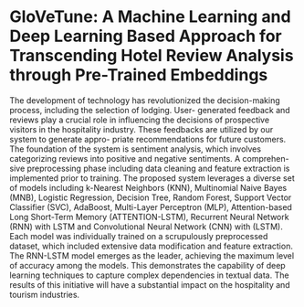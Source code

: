 # GloVeTune: A Machine Learning and Deep Learning Based Approach for Transcending Hotel Review Analysis through Pre-Trained Embeddings
The development of technology has revolutionized the decision-making process, including the selection of lodging. User- generated feedback and reviews play a crucial role in influencing the decisions of prospective visitors in the hospitality industry. These feedbacks are utilized by our system to generate appro- priate recommendations for future customers. The foundation of the system is sentiment analysis, which involves categorizing reviews into positive and negative sentiments. A comprehen- sive preprocessing phase including data cleaning and feature extraction is implemented prior to training. The proposed system leverages a diverse set of models including k-Nearest Neighbors (KNN), Multinomial Naive Bayes (MNB), Logistic Regression, Decision Tree, Random Forest, Support Vector Classifier (SVC), AdaBoost, Multi-Layer Perceptron (MLP), Attention-based Long Short-Term Memory (ATTENTION-LSTM), Recurrent Neural Network (RNN) with LSTM and Convolutional Neural Network (CNN) with (LSTM). Each model was individually trained on a scrupulously preprocessed dataset, which included extensive data modification and feature extraction. The RNN-LSTM model emerges as the leader, achieving the maximum level of accuracy among the models. This demonstrates the capability of deep learning techniques to capture complex dependencies in textual data. The results of this initiative will have a substantial impact on the hospitality and tourism industries.

